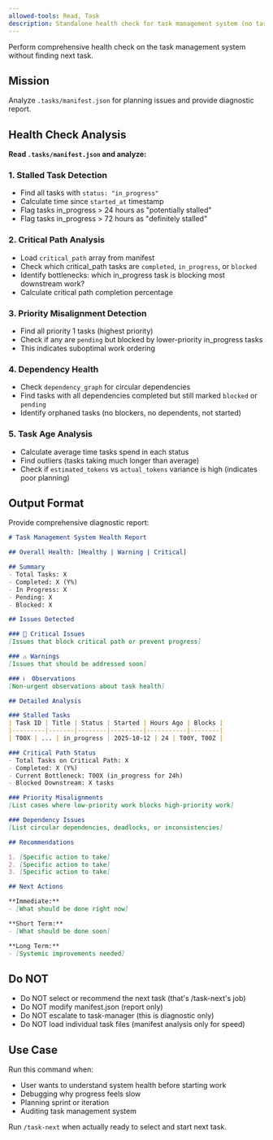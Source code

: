 ```yaml
---
allowed-tools: Read, Task
description: Standalone health check for task management system (no task selection)
---
```


Perform comprehensive health check on the task management system without finding next task.

## Mission

Analyze `.tasks/manifest.json` for planning issues and provide diagnostic report.

## Health Check Analysis

**Read `.tasks/manifest.json` and analyze:**

### 1. Stalled Task Detection
- Find all tasks with `status: "in_progress"`
- Calculate time since `started_at` timestamp
- Flag tasks in_progress > 24 hours as "potentially stalled"
- Flag tasks in_progress > 72 hours as "definitely stalled"

### 2. Critical Path Analysis
- Load `critical_path` array from manifest
- Check which critical_path tasks are `completed`, `in_progress`, or `blocked`
- Identify bottlenecks: which in_progress task is blocking most downstream work?
- Calculate critical path completion percentage

### 3. Priority Misalignment Detection
- Find all priority 1 tasks (highest priority)
- Check if any are `pending` but blocked by lower-priority in_progress tasks
- This indicates suboptimal work ordering

### 4. Dependency Health
- Check `dependency_graph` for circular dependencies
- Find tasks with all dependencies completed but still marked `blocked` or `pending`
- Identify orphaned tasks (no blockers, no dependents, not started)

### 5. Task Age Analysis
- Calculate average time tasks spend in each status
- Find outliers (tasks taking much longer than average)
- Check if `estimated_tokens` vs `actual_tokens` variance is high (indicates poor planning)

## Output Format

Provide comprehensive diagnostic report:

```markdown
# Task Management System Health Report

## Overall Health: [Healthy | Warning | Critical]

## Summary
- Total Tasks: X
- Completed: X (Y%)
- In Progress: X
- Pending: X
- Blocked: X

## Issues Detected

### 🚨 Critical Issues
[Issues that block critical path or prevent progress]

### ⚠️ Warnings
[Issues that should be addressed soon]

### ℹ️  Observations
[Non-urgent observations about task health]

## Detailed Analysis

### Stalled Tasks
| Task ID | Title | Status | Started | Hours Ago | Blocks |
|---------|-------|--------|---------|-----------|--------|
| T00X | ... | in_progress | 2025-10-12 | 24 | T00Y, T00Z |

### Critical Path Status
- Total Tasks on Critical Path: X
- Completed: X (Y%)
- Current Bottleneck: T00X (in_progress for 24h)
- Blocked Downstream: X tasks

### Priority Misalignments
[List cases where low-priority work blocks high-priority work]

### Dependency Issues
[List circular dependencies, deadlocks, or inconsistencies]

## Recommendations

1. [Specific action to take]
2. [Specific action to take]
3. [Specific action to take]

## Next Actions

**Immediate:**
- [What should be done right now]

**Short Term:**
- [What should be done soon]

**Long Term:**
- [Systemic improvements needed]
```

## Do NOT

- Do NOT select or recommend the next task (that's /task-next's job)
- Do NOT modify manifest.json (report only)
- Do NOT escalate to task-manager (this is diagnostic only)
- Do NOT load individual task files (manifest analysis only for speed)

## Use Case

Run this command when:
- User wants to understand system health before starting work
- Debugging why progress feels slow
- Planning sprint or iteration
- Auditing task management system

Run `/task-next` when actually ready to select and start next task.

